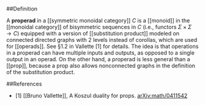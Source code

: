 ##Definition

A __properad__ in a [[symmetric monoidal
category]] $C$ is a [[monoid]] in the [[monoidal
category]] of bisymmetric sequences in $C$ (i.e.,
functors $\Sigma\times\Sigma\to C$) equipped
with a version of [[substitution product]]
modeled on connected directed graphs with 2 levels
instead of corollas, which are used for [[operads]].
See §1.2 in Vallette [1] for details.
The idea is that operations in a properad can
have multiple inputs and outputs, as opposed
to a single output in an operad.
On the other hand, a properad is less general
than a [[prop]], because a prop also
allows nonconnected graphs in the definition
of the substitution product.

##References

* [1] [[Bruno Vallette]], A Koszul duality for props.
[arXiv:math/0411542](http://arxiv.org/abs/math/0411542)
